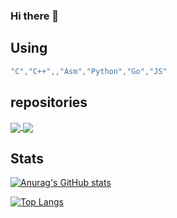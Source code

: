 ### Hi there 👋

<!--
**1370339317/1370339317** is a ✨ _special_ ✨ repository because its `README.md` (this file) appears on your GitHub profile.

Here are some ideas to get you started:

- 🔭 I’m currently working on ...
- 🌱 I’m currently learning ...
- 👯 I’m looking to collaborate on ...
- 🤔 I’m looking for help with ...
- 💬 Ask me about ...
- 📫 How to reach me: ...
- 😄 Pronouns: ...
- ⚡ Fun fact: ...
-->
 ## Using
```C++
"C","C++",,"Asm","Python","Go","JS"
```
## repositories
<a href="https://github.com/anuraghazra/github-readme-stats">
  <img align="center" src="https://github-readme-stats.vercel.app/api/pin/?username=1370339317&repo=AutomationInstallerScript" />
</a>
<a href="https://github.com/anuraghazra/convoychat">
  <img align="center" src="https://github-readme-stats.vercel.app/api/pin/?username=1370339317&repo=ARKTOOL" />
</a>

 ## Stats 
[![Anurag's GitHub stats](https://github-readme-stats.vercel.app/api?username=1370339317&count_private=true&show_icons=true&theme=solarized-light)](https://github.com/anuraghazra/github-readme-stats)

[![Top Langs](https://github-readme-stats.vercel.app/api/top-langs/?username=1370339317&count_private=true&layout=compact)](https://github.com/anuraghazra/github-readme-stats)

